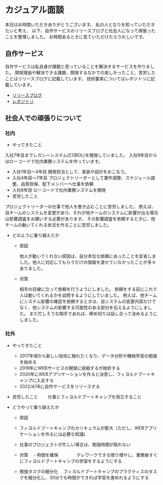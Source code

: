 # カジュアル面談
本日はお時間いただきありがとうございます。
私の人となりを知っていただきたいと考え、
以下、自作サービスのリリースブログと社会人になって頑張ったことを整理しました。
お時間あるときに見ていただけたらうれしいです。

## 自作サービス
自作サービスは私自身が課題と思っていることを解決するサービスを作りました。
開発理由や解決できる課題、開発するなかでの楽しかったこと、苦労したことはリリースブログに記載しています。
技術要素についてはレポジトリに記載しています。
- [リリースブログ]()
- [レポジトリ](https://github.com/makiichikawa/kabucalculator)

## 社会人での頑張りについて
### 社内
- やってきたこと

入社7年目までレガシーシステム(COBOL)を開発していました。
入社8年目からはローコードで社内業務システムを作っています。
  - 入社1年目～4年目
    開発担当として、実装や設計をおこなう。
  - 入社4年目～7年目
    プロジェクトリーダーとして要件調整、スケジュール調整、品質担保、配下メンバーへ仕事を依頼
  - 入社8年目
    ローコードで社内業務システムを開発
- 苦労したこと

プロジェクトリーダーの仕事で他人を巻き込むことに苦労しました。
例えば、自チームのシステムを変更があり、それが他チームのシステムに影響が出る場合は影響調査をお願いする必要があります。
その影響調査を依頼するときに、他チームの動いてくれる状況を作ることに苦労しました。
- どのように乗り越えたか 
  - 原因
 
    他人が動いてくれない原因は、自分本位な依頼にあったことを反省しました。他人に対応してもらうだけの情報を渡せていなかったことが多々ありました。

  - 対策
  
    相手の目線に立って依頼を行うようにしました。
    依頼をする前にこれで人は動いてくれるかを自問するようにしていました。
    例えば、他チームにシステム影響の確認を依頼するときは、自システムの変更内容だけでなく、他システムの影響する可能性のある部分を伝えるようにしました。
    また忙しそうな相手であれば、締め切りは話し合って決めるようにしました。
  　
### 社外
- やってきたこと
  - 2017年頃から新しい技術に触れたくなり、データ分析や機械学習の勉強を始める
  - 2019年にWEBサービスの開発に挑戦するが挫折する
  - 2020年にWEBアプリケーションを作ると決意し、フィヨルドブートキャンプに入会する
  - 2022/4/18に自作サービスをリリースする

- 苦労したこと
 　　仕事とフィヨルドブートキャンプを両立すること

- どうやって乗り越えたか
  - 原因
   - フィヨルドブートキャンプのカリキュラムが膨大（ただし、WEBアプリケーションを作るには必要な知識)
   - 仕事のプロジェクトが忙しい場合は、勉強時間が取れない

  - 対策
  　- 時間を確保
  　　　　テレワークできる限り増やし、業務後すぐにフィヨルドブートキャンプの学習をするようにする
   - 勉強タスクの細分化
    　フィヨルドブートキャンプのプラクティスのタスクを細分化し、30分でも時間ができれば学習を進めれるようにする


